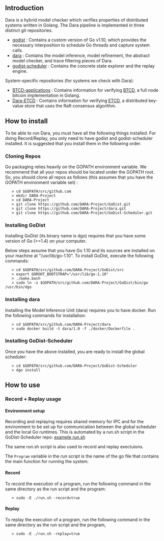 ## Introduction

Dara is a hybrid model checker which verifies properties of distributed systems written in Golang. The Dara pipeline is implemented in three distinct git repositories.

+ [godist](https://github.com/DARA-Project/GoDist) : Contains a custom version of Go v1.10, which provides the necessary interposition to schedule Go threads and capture system calls.
+ [dara](https://github.com/DARA-Project/dara) : Contains the model inference, model refinement, the abstract model checker, and trace filtering pieces of Dara.
+ [godist-scheduler](https://github.com/DARA-Project/GoDist-Scheduler) : Contains the concrete state explorer and the replay engine.

System-specific repositories (for systems we check with Dara):
+ [BTCD-applications](https://github.com/DARA-Project/BTCD-Applications) : Contains information for verifying [BTCD](https://github.com/btcsuite/btcd), a full node bitcoin implementation in Golang.
+ [Dara-ETCD](https://github.com/DARA-Project/Dara-Etcd) : Contains information for verifying [ETCD](https://github.com/etcd-io/etcd), a distributed key-value store that uses the Raft consensus algorithm.

## How to install

To be able to run Dara, you must have all the following things installed.
For doing Record/Replay, you only need to have godist and godist-scheduler installed.
It is suggested that you install them in the following order.

### Cloning Repos

Go packaging relies heavily on the GOPATH environment variable. We recommend that
all your repos should be located under the GOPATH root.
So, you should clone all repos as follows (this assumes that you have the GOPATH environment variable set) : 

```
   > cd $GOPATH/src/github.com
   > mkdir DARA-Project
   > cd DARA-Project
   > git clone https://github.com/DARA-Project/GoDist.git
   > git clone https://github.com/DARA-Project/dara.git
   > git clone https://github.com/DARA-Project/GoDist-Scheduler.git
```

### Installing GoDist

Installing GoDist (its binary name is dgo) requires that you have some version of Go (>=1.4) on your computer.

Below steps assume that you have Go 1.10 and its sources are installed on your machine at "/usr/lib/go-1.10".
To install GoDist, execute the following commands:

```
   > cd $GOPATH/src/github.com/DARA-Project/GoDist/src
   > export GOROOT_BOOTSTRAP="/usr/lib/go-1.10"
   > ./make.bash
   > sudo ln -s $GOPATH/src/github.com/DARA-Project/GoDist/bin/go /usr/bin/dgo
```

### Installing dara

Installing the Model Inference Unit (dara) requires you to have docker. Run the following commands for installation:

```
   > cd $GOPATH/src/github.com/DARA-Project/dara
   > sudo docker build -t dara/1.0 -f ./docker/Dockerfile .
```

### Installing GoDist-Scheduler

Once you have the above installed, you are ready to install the global scheduler:

```
   > cd $GOPATH/src/github.com/DARA-Project/GoDist-Scheduler
   > dgo install
```

## How to use

### Record + Replay usage

#### Environment setup

Recording and replaying requires shared memory for IPC and for the environment to be set up for communication between the global scheduler and the local Go runtimes. This is automated by a run.sh script in the GoDist-Scheduler repo: [example run.sh](https://github.com/DARA-Project/GoDist-Scheduler/blob/master/examples/SimpleFileRead/run.sh)

The same run.sh script is also used to record and replay exectuions. 

The ```Program``` variable in the run script is the name of the go file that contains the main function for running the system.

#### Record

To record the execution of a program, run the following command in the same directory as the run script and the program:

```
   > sudo -E ./run.sh -record=true
```

#### Replay

To replay the execution of a program, run the following command in the same directory as the run script and the program,

```
   > sudo -E ./run.sh -replay=true
```
